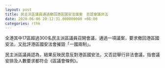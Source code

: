 ```yaml
---
layout: post
title: 民主派區議員通過撤回港區國安法議案　否認會議非法
date: 2020-06-06 20:12:31.000000000 +08:00
categories: rthk
---
```


全港其中17區超過300名民主派區議員召開會議，通過一項議案，要求撤回港區國安法，又批評港區國安法會摧毀「一國兩制」。

民主派區議員認為，結果反映民意反對港區國安法，又否認舉行非法會議，指會議安排及人數要求都符合《區議會條例》。

